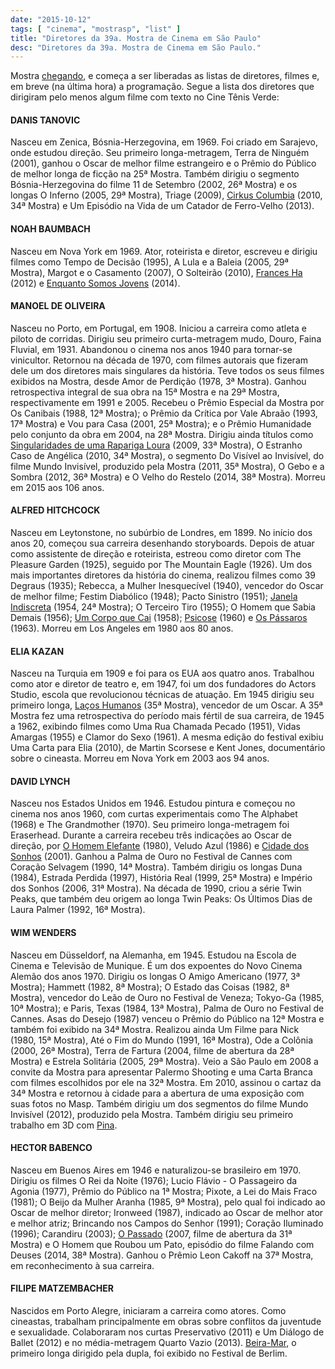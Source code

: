 ```yaml
---
date: "2015-10-12"
tags: [ "cinema", "mostrasp", "list" ]
title: "Diretores da 39a. Mostra de Cinema em São Paulo"
desc: "Diretores da 39a. Mostra de Cinema em São Paulo."
---
```

Mostra [chegando](http://39.mostra.org/br/home/), e começa a ser liberadas as listas de diretores, filmes e, em breve (na última hora) a programação. Segue a lista dos diretores que dirigiram pelo menos algum filme com texto no Cine Tênis Verde:

#### DANIS TANOVIC
Nasceu em Zenica, Bósnia-Herzegovina, em 1969. Foi criado em Sarajevo, onde estudou direção. Seu primeiro longa-metragem, Terra de Ninguém (2001), ganhou o Oscar de melhor filme estrangeiro e o Prêmio do Público de melhor longa de ficção na 25ª Mostra. Também dirigiu o segmento Bósnia-Herzegovina do filme 11 de Setembro (2002, 26ª Mostra) e os longas O Inferno (2005, 29ª Mostra), Triage (2009), [Cirkus Columbia](http://cinetenisverde.com.br/cirkus-columbia/index.html) (2010, 34ª Mostra) e Um Episódio na Vida de um Catador de Ferro-Velho (2013).

#### NOAH BAUMBACH
Nasceu em Nova York em 1969. Ator, roteirista e diretor, escreveu e dirigiu filmes como Tempo de Decisão (1995), A Lula e a Baleia (2005, 29ª Mostra), Margot e o Casamento (2007), O Solteirão (2010), [Frances Ha](http://cinetenisverde.com.br/frances-ha/index.html) (2012) e [Enquanto Somos Jovens](http://cinetenisverde.com.br/enquanto-somos-jovens/index.html) (2014).

#### MANOEL DE OLIVEIRA
Nasceu no Porto, em Portugal, em 1908. Iniciou a carreira como atleta e piloto de corridas. Dirigiu seu primeiro curta-metragem mudo, Douro, Faina Fluvial, em 1931. Abandonou o cinema nos anos 1940 para tornar-se vinicultor. Retornou na década de 1970, com filmes autorais que fizeram dele um dos diretores mais singulares da história. Teve todos os seus filmes exibidos na Mostra, desde Amor de Perdição (1978, 3ª Mostra). Ganhou retrospectiva integral de sua obra na 15ª Mostra e na 29ª Mostra, respectivamente em 1991 e 2005. Recebeu o Prêmio Especial da Mostra por Os Canibais (1988, 12ª Mostra); o Prêmio da Crítica por Vale Abraão (1993, 17ª Mostra) e Vou para Casa (2001, 25ª Mostra); e o Prêmio Humanidade pelo conjunto da obra em 2004, na 28ª Mostra. Dirigiu ainda títulos como [Singularidades de uma Rapariga Loura](http://cinetenisverde.com.br/singularidades-de-uma-rapariga-loura/index.html) (2009, 33ª Mostra), O Estranho Caso de Angélica (2010, 34ª Mostra), o segmento Do Visível ao Invisível, do filme Mundo Invisível, produzido pela Mostra (2011, 35ª Mostra), O Gebo e a Sombra (2012, 36ª Mostra) e O Velho do Restelo (2014, 38ª Mostra). Morreu em 2015 aos 106 anos.

#### ALFRED HITCHCOCK
Nasceu em Leytonstone, no subúrbio de Londres, em 1899. No início dos anos 20, começou sua carreira desenhando storyboards. Depois de atuar como assistente de direção e roteirista, estreou como diretor com The Pleasure Garden (1925), seguido por The Mountain Eagle (1926). Um dos mais importantes diretores da história do cinema, realizou filmes como 39 Degraus (1935); Rebecca, a Mulher Inesquecível (1940), vencedor do Oscar de melhor filme; Festim Diabólico (1948); Pacto Sinistro (1951); [Janela Indiscreta](http://cinetenisverde.com.br/janela-indiscreta/index.html) (1954, 24ª Mostra); O Terceiro Tiro (1955); O Homem que Sabia Demais (1956); [Um Corpo que Cai](http://cinetenisverde.com.br/um-corpo-que-cai/index.html) (1958); [Psicose](http://cinetenisverde.com.br/psicose/index.html) (1960) e [Os Pássaros](http://cinetenisverde.com.br/os-passaros/index.html) (1963). Morreu em Los Angeles em 1980 aos 80 anos.

#### ELIA KAZAN
Nasceu na Turquia em 1909 e foi para os EUA aos quatro anos. Trabalhou como ator e diretor de teatro e, em 1947, foi um dos fundadores do Actors Studio, escola que revolucionou técnicas de atuação. Em 1945 dirigiu seu primeiro longa, [Laços Humanos](http://cinetenisverde.com.br/lacos-humanos/index.html) (35ª Mostra), vencedor de um Oscar. A 35ª Mostra fez uma retrospectiva do período mais fértil de sua carreira, de 1945 a 1962, exibindo filmes como Uma Rua Chamada Pecado (1951), Vidas Amargas (1955) e Clamor do Sexo (1961). A mesma edição do festival exibiu Uma Carta para Elia (2010), de Martin Scorsese e Kent Jones, documentário sobre o cineasta. Morreu em Nova York em 2003 aos 94 anos.

#### DAVID LYNCH
Nasceu nos Estados Unidos em 1946. Estudou pintura e começou no cinema nos anos 1960, com curtas experimentais como The Alphabet (1968) e The Grandmother (1970). Seu primeiro longa-metragem foi Eraserhead. Durante a carreira recebeu três indicações ao Oscar de direção, por [O Homem Elefante](http://cinetenisverde.com.br/o-homem-elefante/index.html) (1980), Veludo Azul (1986) e [Cidade dos Sonhos](http://cinetenisverde.com.br/cidade-dos-sonhos/index.html) (2001). Ganhou a Palma de Ouro no Festival de Cannes com Coração Selvagem (1990, 14ª Mostra). Também dirigiu os longas Duna (1984), Estrada Perdida (1997), História Real (1999, 25ª Mostra) e Império dos Sonhos (2006, 31ª Mostra). Na década de 1990, criou a série Twin Peaks, que também deu origem ao longa Twin Peaks: Os Últimos Dias de Laura Palmer (1992, 16ª Mostra).

#### WIM WENDERS
Nasceu em Düsseldorf, na Alemanha, em 1945. Estudou na Escola de Cinema e Televisão de Munique. É um dos expoentes do Novo Cinema Alemão dos anos 1970. Dirigiu os longas O Amigo Americano (1977, 3ª Mostra); Hammett (1982, 8ª Mostra); O Estado das Coisas (1982, 8ª Mostra), vencedor do Leão de Ouro no Festival de Veneza; Tokyo-Ga (1985, 10ª Mostra); e Paris, Texas (1984, 13ª Mostra), Palma de Ouro no Festival de Cannes. Asas do Desejo (1987) venceu o Prêmio do Público na 12ª Mostra e também foi exibido na 34ª Mostra. Realizou ainda Um Filme para Nick (1980, 15ª Mostra), Até o Fim do Mundo (1991, 16ª Mostra), Ode a Colônia (2000, 26ª Mostra), Terra de Fartura (2004, filme de abertura da 28ª Mostra) e Estrela Solitária (2005, 29ª Mostra). Veio a São Paulo em 2008 a convite da Mostra para apresentar Palermo Shooting e uma Carta Branca com filmes escolhidos por ele na 32ª Mostra. Em 2010, assinou o cartaz da 34ª Mostra e retornou à cidade para a abertura de uma exposição com suas fotos no Masp. Também dirigiu um dos segmentos do filme Mundo Invisível (2012), produzido pela Mostra. Também dirigiu seu primeiro trabalho em 3D com [Pina](http://cinetenisverde.com.br/pina/index.html).

#### HECTOR BABENCO
Nasceu em Buenos Aires em 1946 e naturalizou-se brasileiro em 1970. Dirigiu os filmes O Rei da Noite (1976); Lucio Flávio - O Passageiro da Agonia (1977), Prêmio do Público na 1ª Mostra; Pixote, a Lei do Mais Fraco (1981); O Beijo da Mulher Aranha (1985, 9ª Mostra), pelo qual foi indicado ao Oscar de melhor diretor; Ironweed (1987), indicado ao Oscar de melhor ator e melhor atriz; Brincando nos Campos do Senhor (1991); Coração Iluminado (1996); Carandiru (2003); [O Passado](http://cinetenisverde.com.br/o-passado/index.html) (2007, filme de abertura da 31ª Mostra) e O Homem que Roubou um Pato, episódio do filme Falando com Deuses (2014, 38ª Mostra). Ganhou o Prêmio Leon Cakoff na 37ª Mostra, em reconhecimento à sua carreira.

#### FILIPE MATZEMBACHER
Nascidos em Porto Alegre, iniciaram a carreira como atores. Como cineastas, trabalham principalmente em obras sobre conflitos da juventude e sexualidade. Colaboraram nos curtas Preservativo (2011) e Um Diálogo de Ballet (2012) e no média-metragem Quarto Vazio (2013). [Beira-Mar](http://cinetenisverde.com.br/beiramar/index.html), o primeiro longa dirigido pela dupla, foi exibido no Festival de Berlim.
